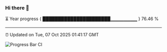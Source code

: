 ### Hi there 👋

⏳ Year progress { ██████████████████████▁▁▁▁▁▁▁▁ } 76.46 %

---

⏰ Updated on Tue, 07 Oct 2025 01:41:17 GMT

![Progress Bar CI](https://github.com/liununu/liununu/workflows/Progress%20Bar%20CI/badge.svg)
